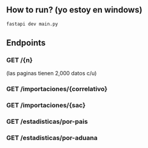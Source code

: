 ## How to run? (yo estoy en windows)

```bash
fastapi dev main.py
```


## Endpoints

### GET /{n}
(las paginas tienen 2,000 datos c/u)

### GET /importaciones/{correlativo}

### GET /importaciones/{sac}

### GET /estadisticas/por-pais

### GET /estadisticas/por-aduana
